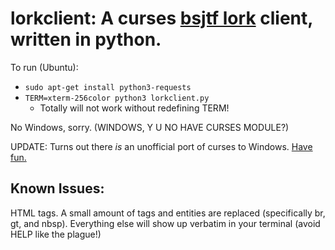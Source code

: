 lorkclient: A curses [bsjtf lork](https://bsjtf.com) client, written in python.
===============================================================================

To run (Ubuntu):

* `sudo apt-get install python3-requests`
* `TERM=xterm-256color python3 lorkclient.py`
  * Totally will not work without redefining TERM!

No Windows, sorry. (WINDOWS, Y U NO HAVE CURSES MODULE?)

UPDATE: Turns out there *is* an unofficial port of curses to Windows.
[Have fun.](http://www.lfd.uci.edu/~gohlke/pythonlibs/#curses)

Known Issues:
-------------

HTML tags. A small amount of tags and entities are replaced (specifically br,
gt, and nbsp). Everything else will show up verbatim in your terminal (avoid
HELP like the plague!)
